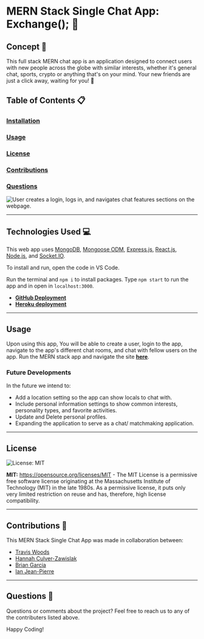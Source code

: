 # MERN Stack Single Chat App: Exchange(); 📲


## Concept 📝
This full stack MERN chat app is an application designed to connect users with new people across the globe with similar interests, whether it's general chat, sports, crypto or anything that's on your mind. Your new friends are just a click away, waiting for you! 🚀


## Table of Contents 📋
### [Installation](#installation)
### [Usage](#usage) 
### [License](#license) 
### [Contributions](#contributions) 
### [Questions](#questions) 

![User creates a login, logs in, and navigates chat features sections on the webpage.](./src/components/images/....png)

---


## Technologies Used 💻
This web app uses [MongoDB](https://www.mongodb.com/), [Mongoose ODM](https://www.mongodb.com/), [Express.js](https://expressjs.com/), [React.js](https://reactjs.org/), [Node.js](https://nodejs.org/en/), and [Socket.IO](https://socket.io/).

To install and run, open the code in VS Code. 

Run the terminal and `npm i` to install packages. Type `npm start` to run the app and in open in `localhost:3000`. 

- **[GitHub Deployment](https://itsbrianfire.github.io/mern-stack-exchange-chat-app/)**
- **[Heroku deployment](https://mern-stack-exchange-chat-app.herokuapp.com/)**


---


## Usage
Upon using this app, You will be able to create a user, login to the app, navigate to the app's different chat rooms, and chat with fellow users on the app. Run the MERN stack app and navigate the site **[here](https://itsbrianfire.github.io/mern-stack-exchange-chat-app/)**.

### **Future Developments**
In the future we intend to:
- Add a location setting so the app can show locals to chat with. 
- Include personal information settings to show common interests, personality types, and favorite activities.
- Update and Delete personal profiles.
- Expanding the application to serve as a chat/ matchmaking application.

---


## License
![License: MIT](https://img.shields.io/badge/License-MIT-yellow.svg)

**MIT:** https://opensource.org/licenses/MIT - The MIT License is a permissive free software license originating at the Massachusetts Institute of Technology (MIT) in the late 1980s. As a permissive license, it puts only very limited restriction on reuse and has, therefore, high license compatibility.


---


## Contributions 👥
This MERN Stack Single Chat App was made in collaboration between:
- [Travis Woods](https://github.com/woodstr3313/)
- [Hannah Culver-Zawislak](https://github.com/hculv/)
- [Brian Garcia](https://github.com/itsbrianfire/)
- [Ian Jean-Pierre](https://github.com/HotelYankee)


---


## Questions 👋
Questions or comments about the project? Feel free to reach us to any of the contributers listed above.

Happy Coding!
